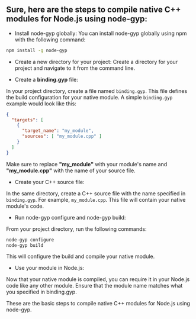 ## Sure, here are the steps to compile native C++ modules for Node.js using node-gyp:

- Install node-gyp globally:
You can install node-gyp globally using npm with the following command:

```bash
npm install -g node-gyp
```

- Create a new directory for your project:
Create a directory for your project and navigate to it from the command line.

- Create a **binding.gyp** file:

In your project directory, create a file named `binding.gyp`. This file defines the build configuration for your native module. A simple `binding.gyp` example would look like this:

```json
{
  "targets": [
    {
      "target_name": "my_module",
      "sources": [ "my_module.cpp" ]
    }
  ]
}
```

Make sure to replace **"my_module"** with your module's name and **"my_module.cpp"** with the name of your source file.

- Create your C++ source file:

In the same directory, create a C++ source file with the name specified in `binding.gyp`. For example, `my_module.cpp`. This file will contain your native module's code.

- Run node-gyp configure and node-gyp build:

From your project directory, run the following commands:

```bash
node-gyp configure
node-gyp build
```

This will configure the build and compile your native module.

- Use your module in Node.js:

Now that your native module is compiled, you can require it in your Node.js code like any other module. Ensure that the module name matches what you specified in binding.gyp.

These are the basic steps to compile native C++ modules for Node.js using node-gyp.